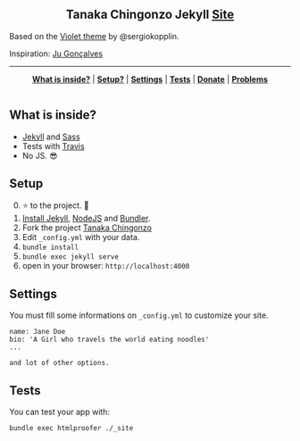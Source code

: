 <p align="center">
    <h2 align="center">Tanaka Chingonzo Jekyll <a href="http://tanaka.co.zw/">Site</a></h2>
</p>

Based on the [Violet theme](https://github.com/sergiokopplin/violet/) by @sergiokopplin.

Inspiration</strong>: <a href="http://cyberglot.me">Ju Gonçalves</a>

***

<p align="center">
    <b><a href="README.md#what-has-inside">What is inside?</a></b>
    |
    <b><a href="README.md#setup">Setup?</a></b>
    |
    <b><a href="README.md#settings">Settings</a></b>
    |
    <b><a href="README.md#tests">Tests</a></b>
    |
    <b><a href="README.md#donate">Donate</a></b>
    |
    <b><a href="README.md#problems">Problems</a></b>
</p>

<p align="center">
    <img src="" />
</p>

## What is inside?

- [Jekyll](https://jekyllrb.com/) and [Sass](http://sass-lang.com/)
- Tests with [Travis](https://travis-ci.org/)
- No JS. :sunglasses:

## Setup

0. :star: to the project. :metal:
1. [Install Jekyll](http://jekyllrb.com), [NodeJS](https://nodejs.org/) and [Bundler](http://bundler.io/).
2. Fork the project [Tanaka Chingonzo](https://github.com/tanakachingonzo/tanakachingonzo.github.io.git)
3. Edit `_config.yml` with your data.
4. `bundle install`
5. `bundle exec jekyll serve`
6. open in your browser: `http://localhost:4000`

## Settings

You must fill some informations on `_config.yml` to customize your site.

```
name: Jane Doe
bio: 'A Girl who travels the world eating noodles'
...

and lot of other options.
```

## Tests

You can test your app with:

```bash
bundle exec htmlproofer ./_site
````
